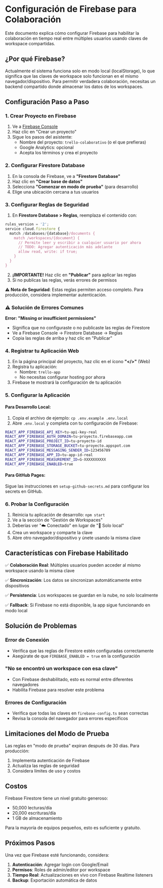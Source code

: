 # Configuración de Firebase para Colaboración

Este documento explica cómo configurar Firebase para habilitar la colaboración en tiempo real entre múltiples usuarios usando claves de workspace compartidas.

## ¿Por qué Firebase?

Actualmente el sistema funciona solo en modo local (localStorage), lo que significa que las claves de workspace solo funcionan en el mismo navegador/dispositivo. Para permitir verdadera colaboración, necesitas un backend compartido donde almacenar los datos de los workspaces.

## Configuración Paso a Paso

### 1. Crear Proyecto en Firebase

1. Ve a [Firebase Console](https://console.firebase.google.com/)
2. Haz clic en "Crear un proyecto"
3. Sigue los pasos del asistente:
   - Nombre del proyecto: `trello-colaborativo` (o el que prefieras)
   - Google Analytics: opcional
   - Acepta los términos y crea el proyecto

### 2. Configurar Firestore Database

1. En la consola de Firebase, ve a **"Firestore Database"**
2. Haz clic en **"Crear base de datos"**
3. Selecciona **"Comenzar en modo de prueba"** (para desarrollo)
4. Elige una ubicación cercana a tus usuarios

### 3. Configurar Reglas de Seguridad

1. En **Firestore Database > Reglas**, reemplaza el contenido con:

```javascript
rules_version = '2';
service cloud.firestore {
  match /databases/{database}/documents {
    match /workspaces/{document} {
      // Permite leer y escribir a cualquier usuario por ahora
      // TODO: Agregar autenticación más adelante
      allow read, write: if true;
    }
  }
}
```

2. **¡IMPORTANTE!** Haz clic en **"Publicar"** para aplicar las reglas
3. Si no publicas las reglas, verás errores de permisos

⚠️ **Nota de Seguridad**: Estas reglas permiten acceso completo. Para producción, considera implementar autenticación.

### ⚠️ Solución de Errores Comunes

**Error: "Missing or insufficient permissions"**
- Significa que no configuraste o no publicaste las reglas de Firestore
- Ve a Firebase Console → Firestore Database → Reglas
- Copia las reglas de arriba y haz clic en "Publicar"

### 4. Registrar tu Aplicación Web

1. En la página principal del proyecto, haz clic en el ícono **"</>"** (Web)
2. Registra tu aplicación:
   - Nombre: `trello-app`
   - No necesitas configurar hosting por ahora
3. Firebase te mostrará la configuración de tu aplicación

### 5. Configurar la Aplicación

#### Para Desarrollo Local:

1. Copia el archivo de ejemplo: `cp .env.example .env.local`
2. Abre `.env.local` y completa con tu configuración de Firebase:

```bash
REACT_APP_FIREBASE_API_KEY=tu-api-key-real
REACT_APP_FIREBASE_AUTH_DOMAIN=tu-proyecto.firebaseapp.com
REACT_APP_FIREBASE_PROJECT_ID=tu-proyecto-id
REACT_APP_FIREBASE_STORAGE_BUCKET=tu-proyecto.appspot.com
REACT_APP_FIREBASE_MESSAGING_SENDER_ID=123456789
REACT_APP_FIREBASE_APP_ID=tu-app-id-real
REACT_APP_FIREBASE_MEASUREMENT_ID=G-XXXXXXXXXX
REACT_APP_FIREBASE_ENABLED=true
```

#### Para GitHub Pages:

Sigue las instrucciones en `setup-github-secrets.md` para configurar los secrets en GitHub.

### 6. Probar la Configuración

1. Reinicia tu aplicación de desarrollo: `npm start`
2. Ve a la sección de "Gestión de Workspaces"
3. Deberías ver "☁️ Conectado" en lugar de "📱 Solo local"
4. Crea un workspace y comparte la clave
5. Abre otro navegador/dispositivo y únete usando la misma clave

## Características con Firebase Habilitado

✅ **Colaboración Real**: Múltiples usuarios pueden acceder al mismo workspace usando la misma clave

✅ **Sincronización**: Los datos se sincronizan automáticamente entre dispositivos

✅ **Persistencia**: Los workspaces se guardan en la nube, no solo localmente

✅ **Fallback**: Si Firebase no está disponible, la app sigue funcionando en modo local

## Solución de Problemas

### Error de Conexión
- Verifica que las reglas de Firestore estén configuradas correctamente
- Asegúrate de que `FIREBASE_ENABLED = true` en la configuración

### "No se encontró un workspace con esa clave"
- Con Firebase deshabilitado, esto es normal entre diferentes navegadores
- Habilita Firebase para resolver este problema

### Errores de Configuración
- Verifica que todas las claves en `firebase-config.ts` sean correctas
- Revisa la consola del navegador para errores específicos

## Limitaciones del Modo de Prueba

Las reglas en "modo de prueba" expiran después de 30 días. Para producción:

1. Implementa autenticación de Firebase
2. Actualiza las reglas de seguridad
3. Considera límites de uso y costos

## Costos

Firebase Firestore tiene un nivel gratuito generoso:
- 50,000 lecturas/día
- 20,000 escrituras/día
- 1 GB de almacenamiento

Para la mayoría de equipos pequeños, esto es suficiente y gratuito.

## Próximos Pasos

Una vez que Firebase esté funcionando, considera:

1. **Autenticación**: Agregar login con Google/Email
2. **Permisos**: Roles de admin/editor por workspace
3. **Tiempo Real**: Actualizaciones en vivo con Firebase Realtime listeners
4. **Backup**: Exportación automática de datos